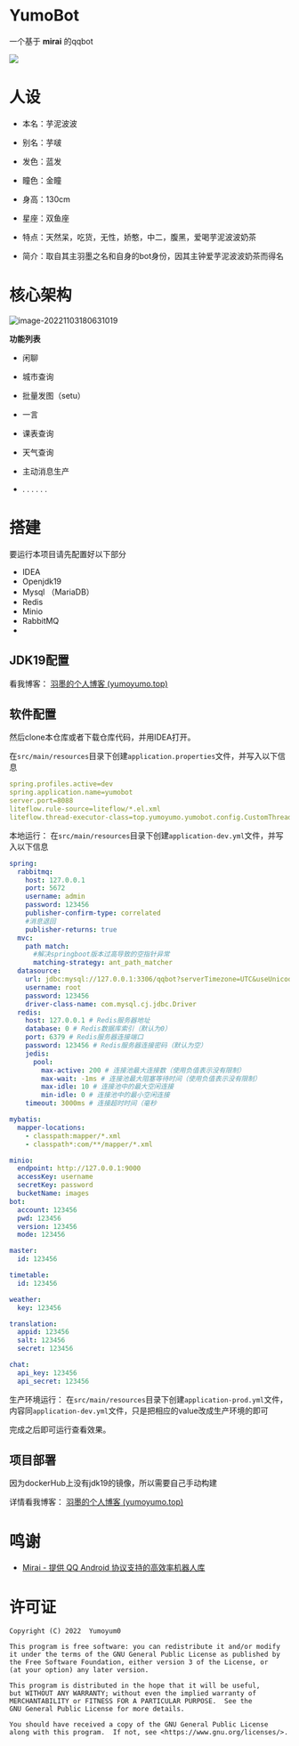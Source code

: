 # YumoBot

一个基于 **mirai** 的qqbot

![](https://yumoimgbed.oss-cn-shenzhen.aliyuncs.com/img/93246317_p13_master1200.jpg)

# 人设

- 本名：芋泥波波

- 别名：芋啵

- 发色：蓝发

- 瞳色：金瞳

- 身高：130cm

- 星座：双鱼座

- 特点：天然呆，吃货，无性，娇憨，中二，腹黑，爱喝芋泥波波奶茶

- 简介：取自其主羽墨之名和自身的bot身份，因其主钟爱芋泥波波奶茶而得名

# 核心架构

![image-20221103180631019](https://yumoimgbed.oss-cn-shenzhen.aliyuncs.com/img/image-20221103180631019.png)

**功能列表**

- 闲聊
- 城市查询
- 批量发图（setu）
- 一言

- 课表查询
- 天气查询
- 主动消息生产
- . . . . . .

# 搭建

要运行本项目请先配置好以下部分

- IDEA
- Openjdk19
- Mysql （MariaDB）
- Redis
- Minio
- RabbitMQ
- 

## JDK19配置

看我博客： [羽墨的个人博客 (yumoyumo.top)](https://www.yumoyumo.top/885.html)

## 软件配置

然后clone本仓库或者下载仓库代码，并用IDEA打开。

在`src/main/resources`目录下创建`application.properties`文件，并写入以下信息

```yml
spring.profiles.active=dev
spring.application.name=yumobot
server.port=8088
liteflow.rule-source=liteflow/*.el.xml
liteflow.thread-executor-class=top.yumoyumo.yumobot.config.CustomThreadBuilder
```
本地运行：
在`src/main/resources`目录下创建`application-dev.yml`文件，并写入以下信息

```yml
spring:
  rabbitmq:
    host: 127.0.0.1
    port: 5672
    username: admin
    password: 123456
    publisher-confirm-type: correlated
    #消息退回
    publisher-returns: true
  mvc:
    path match:
      #解决springboot版本过高导致的空指针异常
      matching-strategy: ant_path_matcher
  datasource:
    url: jdbc:mysql://127.0.0.1:3306/qqbot?serverTimezone=UTC&useUnicode=true&characterEncoding=utf8
    username: root
    password: 123456
    driver-class-name: com.mysql.cj.jdbc.Driver
  redis:
    host: 127.0.0.1 # Redis服务器地址
    database: 0 # Redis数据库索引（默认为0）
    port: 6379 # Redis服务器连接端口
    password: 123456 # Redis服务器连接密码（默认为空）
    jedis:
      pool:
        max-active: 200 # 连接池最大连接数（使用负值表示没有限制）
        max-wait: -1ms # 连接池最大阻塞等待时间（使用负值表示没有限制）
        max-idle: 10 # 连接池中的最大空闲连接
        min-idle: 0 # 连接池中的最小空闲连接
    timeout: 3000ms # 连接超时时间（毫秒

mybatis:
  mapper-locations:
    - classpath:mapper/*.xml
    - classpath*:com/**/mapper/*.xml

minio:
  endpoint: http://127.0.0.1:9000
  accessKey: username
  secretKey: password
  bucketName: images
bot:
  account: 123456
  pwd: 123456
  version: 123456
  mode: 123456

master:
  id: 123456

timetable:
  id: 123456

weather:
  key: 123456

translation:
  appid: 123456
  salt: 123456
  secret: 123456

chat:
  api_key: 123456
  api_secret: 123456
```
生产环境运行：
在`src/main/resources`目录下创建`application-prod.yml`文件，内容同`application-dev.yml`文件，只是把相应的value改成生产环境的即可

完成之后即可运行查看效果。

## 项目部署

因为dockerHub上没有jdk19的镜像，所以需要自己手动构建

详情看我博客： [羽墨的个人博客 (yumoyumo.top)](https://www.yumoyumo.top/885.html)

# 鸣谢

- [Mirai - 提供 QQ Android 协议支持的高效率机器人库](https://github.com/mamoe/mirai)

# 许可证

```
Copyright (C) 2022  Yumoyum0

This program is free software: you can redistribute it and/or modify
it under the terms of the GNU General Public License as published by
the Free Software Foundation, either version 3 of the License, or
(at your option) any later version.

This program is distributed in the hope that it will be useful,
but WITHOUT ANY WARRANTY; without even the implied warranty of
MERCHANTABILITY or FITNESS FOR A PARTICULAR PURPOSE.  See the
GNU General Public License for more details.

You should have received a copy of the GNU General Public License
along with this program.  If not, see <https://www.gnu.org/licenses/>.
```

###  
